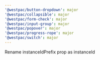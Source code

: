```yaml
---
'@westpac/button-dropdown': major
'@westpac/collapsible': major
'@westpac/form-check': major
'@westpac/input-group': major
'@westpac/popover': major
'@westpac/progress-rope': major
'@westpac/switch': major
---
```


Rename instanceIdPrefix prop as instanceId
